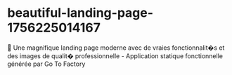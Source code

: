 # beautiful-landing-page-1756225014167
📱 Une magnifique landing page moderne avec de vraies fonctionnalit�s et des images de qualit� professionnelle - Application statique fonctionnelle générée par Go To Factory
